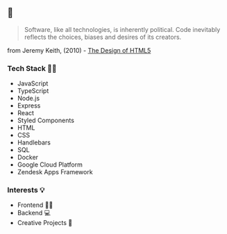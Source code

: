 ## 👋

> Software, like all technologies, is inherently political.
> Code inevitably reflects the choices, biases and desires of its creators.

from Jeremy Keith, (2010) - [The Design of HTML5](https://adactio.com/articles/1704)

### Tech Stack 👩‍💻
* JavaScript
* TypeScript
* Node.js
* Express
* React
* Styled Components
* HTML
* CSS
* Handlebars
* SQL
* Docker
* Google Cloud Platform
* Zendesk Apps Framework


### Interests 💡
* Frontend 👩‍🎨
* Backend 💻
* Creative Projects 🌼
